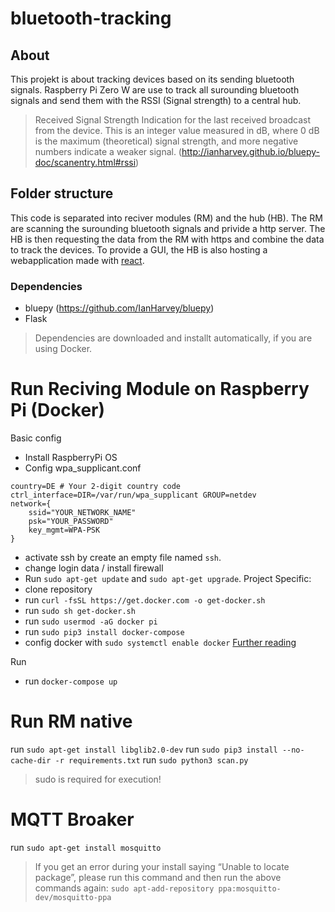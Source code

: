 # bluetooth-tracking
## About
This projekt is about tracking devices based on its sending bluetooth signals. Raspberry Pi Zero W are use to track all surounding bluetooth signals and send them with the RSSI (Signal strength) to a central hub.

> Received Signal Strength Indication for the last received broadcast from the device. This is an integer value measured in dB, where 0 dB is the maximum (theoretical) signal strength, and more negative numbers indicate a weaker signal. (http://ianharvey.github.io/bluepy-doc/scanentry.html#rssi)

## Folder structure
This code is separated into reciver modules (RM) and the hub (HB). The RM are scanning the surounding bluetooth signals and privide a http server. The HB is then requesting the data from the RM with https and combine the data to track the devices. To provide a GUI, the HB is also hosting a webapplication made with [react](https://reactjs.org/).

### Dependencies
* bluepy (https://github.com/IanHarvey/bluepy)
* Flask
> Dependencies are downloaded and installt automatically, if you are using Docker.

# Run Reciving Module on Raspberry Pi (Docker)
Basic config
* Install RaspberryPi OS
* Config wpa_supplicant.conf
```
country=DE # Your 2-digit country code
ctrl_interface=DIR=/var/run/wpa_supplicant GROUP=netdev
network={
    ssid="YOUR_NETWORK_NAME"
    psk="YOUR_PASSWORD"
    key_mgmt=WPA-PSK
}
```
* activate ssh by create an empty file named `ssh`.
* change login data / install firewall
* Run `sudo apt-get update` and `sudo apt-get upgrade`.
Project Specific:
* clone repository
* run `curl -fsSL https://get.docker.com -o get-docker.sh`
* run `sudo sh get-docker.sh`
* run `sudo usermod -aG docker pi`
* run `sudo pip3 install docker-compose`
* config docker with `sudo systemctl enable docker`
[Further reading](https://bangertech.de/docker-docker-compose-auf-dem-raspberrypi/)

Run
* run `docker-compose up`


# Run RM native
run `sudo apt-get install libglib2.0-dev`
run `sudo pip3 install --no-cache-dir -r requirements.txt`
run `sudo python3 scan.py`
> sudo is required for execution!

# MQTT Broaker 
run `sudo apt-get install mosquitto`
> If you get an error during your install saying “Unable to locate package”, please run this command and then run the above commands again:
`sudo apt-add-repository ppa:mosquitto-dev/mosquitto-ppa`
